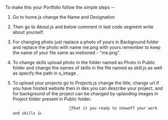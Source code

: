 To make this your Portfolio follow the simple steps -- 

1. Go to home.js change the Name and Designation

2. Then go to About.js and below comment in last code segment write about yourself.

3. For changing photo just replace a photo of yours in Background folder and replace the photo with name me.png with yours remember to keep the 
   name of your file same as metioned - "me.png".

4. To change skills upload photo in the folder named as Photo in Public folder and change the names of skills in the file named as 
   skill.js as well as specify the path in s_image .

5. To upload your projects go to Projects.js change the title, change url if you have hosted website then in des you can describe your project.
   and for background of the project can be changed by uplaoding images in Project folder present in Public folder.



                                🚀That it you ready to showoff your work and skills 👍   